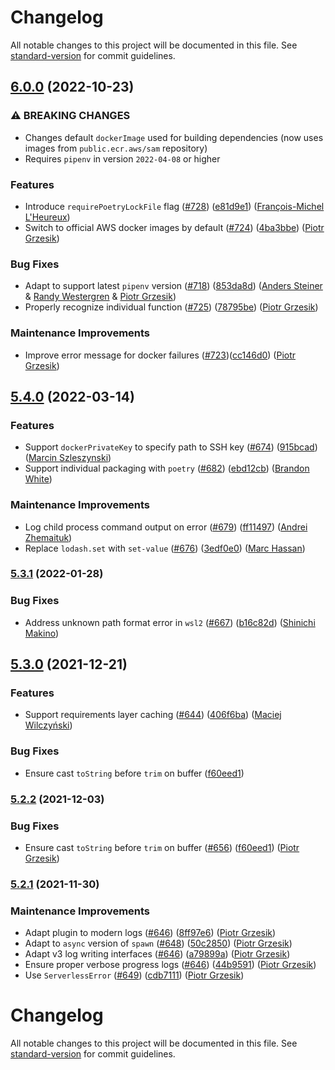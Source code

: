 # Changelog

All notable changes to this project will be documented in this file. See [standard-version](https://github.com/conventional-changelog/standard-version) for commit guidelines.

## [6.0.0](https://github.com/UnitedIncome/serverless-python-requirements/compare/v5.4.0...v6.0.0) (2022-10-23)

### ⚠ BREAKING CHANGES

- Changes default `dockerImage` used for building dependencies (now uses images from `public.ecr.aws/sam` repository)
- Requires `pipenv` in version `2022-04-08` or higher

### Features

- Introduce `requirePoetryLockFile` flag ([#728](https://github.com/serverless/serverless-python-requirements/pull/728)) ([e81d9e1](https://github.com/UnitedIncome/serverless-python-requirements/commit/e81d9e1824c135f110b4deccae2c26b0cbb26778)) ([François-Michel L'Heureux](https://github.com/FinchPowers))
- Switch to official AWS docker images by default ([#724](https://github.com/UnitedIncome/serverless-python-requirements/issues/724)) ([4ba3bbe](https://github.com/UnitedIncome/serverless-python-requirements/commit/4ba3bbeb9296b4844feb476de695f33ee2a30056)) ([Piotr Grzesik](https://github.com/pgrzesik))

### Bug Fixes

- Adapt to support latest `pipenv` version ([#718](https://github.com/UnitedIncome/serverless-python-requirements/issues/718)) ([853da8d](https://github.com/UnitedIncome/serverless-python-requirements/commit/853da8d39921dc83a23d59fd825b2180814f87ff)) ([Anders Steiner](https://github.com/andidev) & [Randy Westergren](https://github.com/rwestergren) & [Piotr Grzesik](https://github.com/pgrzesik))
- Properly recognize individual function ([#725](https://github.com/UnitedIncome/serverless-python-requirements/issues/725)) ([78795be](https://github.com/UnitedIncome/serverless-python-requirements/commit/78795be24eb08dc78acd7566778b3960c28b263c)) ([Piotr Grzesik](https://github.com/pgrzesik))

### Maintenance Improvements

- Improve error message for docker failures ([#723](https://github.com/serverless/serverless-python-requirements/pull/723))([cc146d0](https://github.com/UnitedIncome/serverless-python-requirements/commit/cc146d088d362187641dd5ae3e9d0129a14c60e2)) ([Piotr Grzesik](https://github.com/pgrzesik))

## [5.4.0](https://github.com/UnitedIncome/serverless-python-requirements/compare/v5.3.1...v5.4.0) (2022-03-14)

### Features

- Support `dockerPrivateKey` to specify path to SSH key ([#674](https://github.com/UnitedIncome/serverless-python-requirements/issues/674)) ([915bcad](https://github.com/UnitedIncome/serverless-python-requirements/commit/915bcadad2f8a3be5434d6e42771bc835271baf8)) ([Marcin Szleszynski](https://github.com/martinezpl))
- Support individual packaging with `poetry` ([#682](https://github.com/UnitedIncome/serverless-python-requirements/issues/682)) ([ebd12cb](https://github.com/UnitedIncome/serverless-python-requirements/commit/ebd12cb14ea352fb08c0957f213bda7dcce800df)) ([Brandon White](https://github.com/BrandonLWhite))

### Maintenance Improvements

- Log child process command output on error ([#679](https://github.com/UnitedIncome/serverless-python-requirements/issues/679)) ([ff11497](https://github.com/UnitedIncome/serverless-python-requirements/commit/ff11497cbcf42fe7f7d73fb2e8e2642c542dd8d7)) ([Andrei Zhemaituk](https://github.com/zhemaituk))
- Replace `lodash.set` with `set-value` ([#676](https://github.com/UnitedIncome/serverless-python-requirements/issues/676)) ([3edf0e0](https://github.com/UnitedIncome/serverless-python-requirements/commit/3edf0e0cabeeb11ffadd9dcac6f198f22aee4a16)) ([Marc Hassan](https://github.com/mhassan1))

### [5.3.1](https://github.com/UnitedIncome/serverless-python-requirements/compare/v5.3.0...v5.3.1) (2022-01-28)

### Bug Fixes

- Address unknown path format error in `wsl2` ([#667](https://github.com/UnitedIncome/serverless-python-requirements/issues/667)) ([b16c82d](https://github.com/UnitedIncome/serverless-python-requirements/commit/b16c82dbdd31ca7f61093bb6b8ed50be31908a24)) ([Shinichi Makino](https://github.com/snicmakino))

## [5.3.0](https://github.com/UnitedIncome/serverless-python-requirements/compare/v5.2.1...v5.3.0) (2021-12-21)

### Features

- Support requirements layer caching ([#644](https://github.com/UnitedIncome/serverless-python-requirements/issues/644)) ([406f6ba](https://github.com/UnitedIncome/serverless-python-requirements/commit/406f6bac1ca934a34387048b5c00242aff3f581b)) ([Maciej Wilczyński](https://github.com/mLupine))

### Bug Fixes

- Ensure cast `toString` before `trim` on buffer ([f60eed1](https://github.com/UnitedIncome/serverless-python-requirements/commit/f60eed1225f091c090f9c253771a12b33fafcab0))

### [5.2.2](https://github.com/UnitedIncome/serverless-python-requirements/compare/v5.2.1...v5.2.2) (2021-12-03)

### Bug Fixes

- Ensure cast `toString` before `trim` on buffer ([#656](https://github.com/serverless/serverless-python-requirements/pull/656)) ([f60eed1](https://github.com/UnitedIncome/serverless-python-requirements/commit/f60eed1225f091c090f9c253771a12b33fafcab0)) ([Piotr Grzesik](https://github.com/pgrzesik))

### [5.2.1](https://github.com/UnitedIncome/serverless-python-requirements/compare/v5.2.0...v5.2.1) (2021-11-30)

### Maintenance Improvements

- Adapt plugin to modern logs ([#646](https://github.com/serverless/serverless-python-requirements/pull/646)) ([8ff97e6](https://github.com/UnitedIncome/serverless-python-requirements/commit/8ff97e6b7c279334e417dbdb65e64d0de2656986)) ([Piotr Grzesik](https://github.com/pgrzesik))
- Adapt to `async` version of `spawn` ([#648](https://github.com/serverless/serverless-python-requirements/pull/648)) ([50c2850](https://github.com/UnitedIncome/serverless-python-requirements/commit/50c2850874ded795fd50ae377f1db817a0212e7d)) ([Piotr Grzesik](https://github.com/pgrzesik))
- Adapt v3 log writing interfaces ([#646](https://github.com/serverless/serverless-python-requirements/pull/646)) ([a79899a](https://github.com/UnitedIncome/serverless-python-requirements/commit/a79899ae5f6f66aa0c65e7fda8e0186d38ff446e)) ([Piotr Grzesik](https://github.com/pgrzesik))
- Ensure proper verbose progress logs ([#646](https://github.com/serverless/serverless-python-requirements/pull/646)) ([44b9591](https://github.com/UnitedIncome/serverless-python-requirements/commit/44b9591f01157a1811e3ca8b43e21265a155a976)) ([Piotr Grzesik](https://github.com/pgrzesik))
- Use `ServerlessError` ([#649](https://github.com/serverless/serverless-python-requirements/pull/649)) ([cdb7111](https://github.com/UnitedIncome/serverless-python-requirements/commit/cdb71110bc9c69b5087b6e18fb353d65962afe4a)) ([Piotr Grzesik](https://github.com/pgrzesik))

# Changelog

All notable changes to this project will be documented in this file. See [standard-version](https://github.com/conventional-changelog/standard-version) for commit guidelines.
